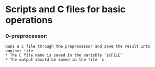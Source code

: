 # Scripts and C files for basic operations

### 0-preprocessor: 
	Runs a C file through the preprocessor and save the result into another file
	* The C file name is saved in the variable `$CFILE`
	* The output should be saved in the file `c`
